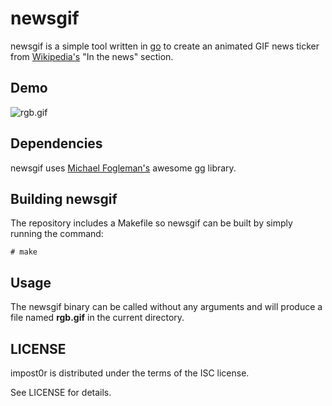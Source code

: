 newsgif
=======

newsgif is a simple tool written in [go](https://golang.org/) to create
an animated GIF news ticker from [Wikipedia's](https://en.wikipedia.org/wiki/Main_Page)
"In the news" section.


Demo
------------

![rgb.gif](https://t1ck.de/rgb.gif)


Dependencies
------------

newsgif uses [Michael Fogleman's](https://www.michaelfogleman.com/)
awesome [gg](https://github.com/fogleman/gg) library.


Building newsgif
----------------

The repository includes a Makefile so newsgif can be built by simply
running the command:

```shell
# make
```


Usage
-----

The newsgif binary can be called without any arguments and will
produce a file named **rgb.gif** in the current directory.


LICENSE
-------

impost0r is distributed under the terms of the ISC license.

See LICENSE for details.

